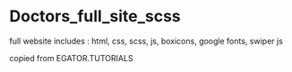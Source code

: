 # Doctors_full_site_scss

full website includes : html, css, scss, js, boxicons, google fonts, swiper js

copied from EGATOR.TUTORIALS
